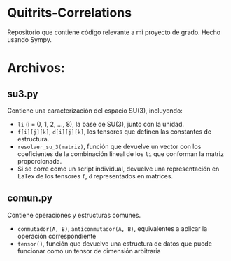 # Quitrits-Correlations
Repositorio que contiene código relevante a mi proyecto de grado. Hecho usando Sympy.

# Archivos:

## su3.py

Contiene una caracterización del espacio SU(3), incluyendo:

* `li` (i = 0, 1, 2, ..., 8), la base de SU(3), junto con la unidad.
* `f[i][j][k]`, `d[i][j][k]`, los tensores que definen las constantes de estructura.
* `resolver_su_3(matriz)`, función que devuelve un vector con los coeficientes de la combinación lineal de los `li` que conforman la matriz proporcionada.
* Si se corre como un script individual, devuelve una representación en LaTex de los tensores `f`, `d` representados en matrices.

## comun.py

Contiene operaciones y estructuras comunes.

* `conmutador(A, B)`, `anticonmutador(A, B)`, equivalentes a aplicar la operación correspondiente
* `tensor()`, función que devuelve una estructura de datos que puede funcionar como un tensor de dimensión arbitraria

